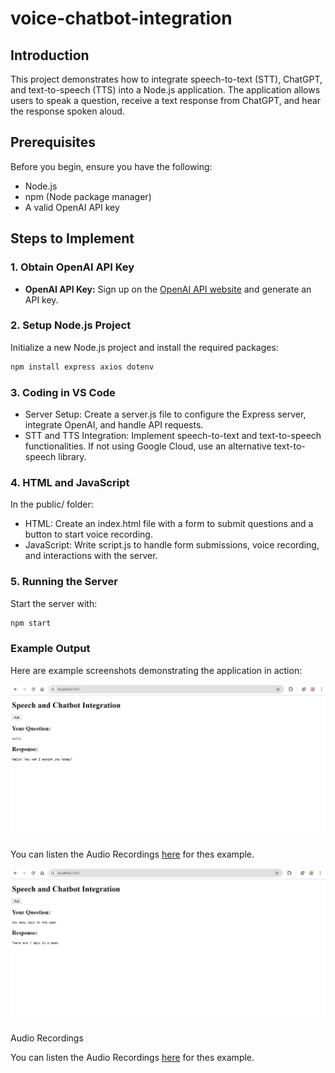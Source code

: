 # voice-chatbot-integration

## Introduction
This project demonstrates how to integrate speech-to-text (STT), ChatGPT, and text-to-speech (TTS) into a Node.js application. The application allows users to speak a question, receive a text response from ChatGPT, and hear the response spoken aloud.

## Prerequisites
Before you begin, ensure you have the following:
- Node.js
- npm (Node package manager)
- A valid OpenAI API key

## Steps to Implement

### 1. Obtain OpenAI API Key

- **OpenAI API Key:** Sign up on the [OpenAI API website](https://platform.openai.com/account/api-keys) and generate an API key.

### 2. Setup Node.js Project

Initialize a new Node.js project and install the required packages:

```bash
npm install express axios dotenv
```

### 3. Coding in VS Code

- Server Setup: Create a server.js file to configure the Express server, integrate OpenAI, and handle API requests.
- STT and TTS Integration: Implement speech-to-text and text-to-speech functionalities. If not using Google Cloud, use an alternative text-to-speech library.

### 4. HTML and JavaScript

In the public/ folder:
- HTML: Create an index.html file with a form to submit questions and a button to start voice recording.
- JavaScript: Write script.js to handle form submissions, voice recording, and interactions with the server.

### 5. Running the Server

Start the server with:

```bash
npm start
```

### Example Output

Here are example screenshots demonstrating the application in action:

![photo](IMG_5555.jpg)

You can listen the Audio Recordings [here](one.mp3) for thes example.

![photo](IMG_5554.jpg)

Audio Recordings

You can listen the Audio Recordings [here](two.mp3) for thes example.
